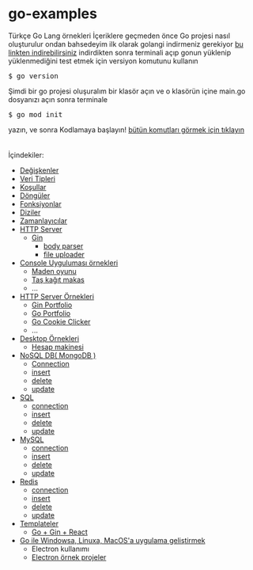 # go-examples
Türkçe Go Lang örnekleri
İçeriklere geçmeden önce Go projesi nasıl oluşturulur ondan bahsedeyim
ilk olarak golangi indirmeniz gerekiyor <a href="https://go.dev/doc/install">bu linkten indirebilirsiniz</a>
indirdikten sonra terminali açıp gonun yüklenip yüklenmediğini test etmek için versiyon komutunu kullanın
<pre>
$ go version
</pre>
Şimdi bir go projesi oluşuralım
bir klasör açın ve o klasörün içine main.go dosyanızı açın
sonra terminale
<pre>
$ go mod init
</pre>
yazın, ve sonra Kodlamaya başlayın!
 <a href="https://pkg.go.dev/cmd/go">bütün komutları görmek için tıklayın</a>
<br><br><br>
İçindekiler:
  - <a href="https://github.com/Hasan-Kilici/go-examples/tree/main/variables">Değişkenler</a>
  - <a href="https://github.com/Hasan-Kilici/go-examples/tree/main/data%20types">Veri Tipleri</a>
  - <a href="https://github.com/Hasan-Kilici/go-examples/tree/main/if-else">Koşullar</a>
  - <a href="https://github.com/Hasan-Kilici/go-examples/tree/main/loops">Döngüler</a>
  - <a href="https://github.com/Hasan-Kilici/go-examples/tree/main/functions">Fonksiyonlar</a>
  - <a href="https://github.com/Hasan-Kilici/go-examples/tree/main/array%20(diziler)">Diziler</a>
  - <a href="https://github.com/Hasan-Kilici/go-examples/tree/main/timer">Zamanlayıcılar</a>
  - <a href="https://github.com/Hasan-Kilici/go-examples/tree/main/http">HTTP Server</a>
    - <a href="https://github.com/Hasan-Kilici/go-examples/tree/main/http/gin">Gin</a>
       - <a href="https://github.com/Hasan-Kilici/go-examples/tree/main/http/gin/body-parser">body parser</a>
       - <a href="https://github.com/Hasan-Kilici/go-examples/tree/main/http/gin/file-upload">file uploader</a> 
  - <a href="https://github.com/Hasan-Kilici/go-examples/tree/main/simple/console">Console Uyguluması örnekleri</a>
    - <a href="https://github.com/Hasan-Kilici/go-examples/blob/main/simple/console/mininggame.go">Maden oyunu</a>
    - <a href="https://github.com/Hasan-Kilici/go-examples/blob/main/simple/console/rock-paper-%20scissors.go">Taş kağıt makas</a>
    - ...
  - <a href="https://github.com/Hasan-Kilici/go-examples/tree/main/simple/http">HTTP Server Örnekleri</a>
    - <a href="https://github.com/Hasan-Kilici/go-examples/tree/main/simple/http/gin-portfolio">Gin Portfolio</a>
    - <a href="https://github.com/Hasan-Kilici/go-portfolio-template">Go Portfolio</a>
    - <a href="https://github.com/Hasan-Kilici/go-examples/tree/main/simple/http/go-cookie-clicker">Go Cookie Clicker</a>
    - ...
  - <a href="https://github.com/Hasan-Kilici/go-examples/tree/main/simple/desktop">Desktop Örnekleri</a>
    - <a href="https://github.com/Hasan-Kilici/go-examples/tree/main/simple/desktop/electron/calculator">Hesap makinesi</a>
  - <a href="https://github.com/Hasan-Kilici/go-examples/tree/main/db/mongo-db">NoSQL DB( MongoDB )</a>
    - <a href="https://github.com/Hasan-Kilici/go-examples/blob/main/db/mongo-db/connection.go">Connection</a>
    - <a href="https://github.com/Hasan-Kilici/go-examples/blob/main/db/mongo-db/insert.go">insert</a>
    - <a href="https://github.com/Hasan-Kilici/go-examples/blob/main/db/mongo-db/delete.go">delete</a>
    - <a href="https://github.com/Hasan-Kilici/go-examples/blob/main/db/mongo-db/update.go">update</a>
  - <a href="https://github.com/Hasan-Kilici/go-examples/tree/main/db/sql">SQL</a>
    - <a href="https://github.com/Hasan-Kilici/go-examples/blob/main/db/sql/connection.go">connection</a>
    - <a href="https://github.com/Hasan-Kilici/go-examples/blob/main/db/sql/insert.go">insert</a>
    - <a href="https://github.com/Hasan-Kilici/go-examples/blob/main/db/sql/delete.go">delete</a>
    - <a href="https://github.com/Hasan-Kilici/go-examples/blob/main/db/sql/update.go">update</a>
  - <a href="https://github.com/Hasan-Kilici/go-examples/tree/main/db/mysql">MySQL</a>
    - <a href="https://github.com/Hasan-Kilici/go-examples/blob/main/db/mysql/connection.go">connection</a>
    - <a href="https://github.com/Hasan-Kilici/go-examples/blob/main/db/mysql/insert.go">insert</a>
    - <a href="https://github.com/Hasan-Kilici/go-examples/blob/main/db/mysql/delete.go">delete</a>
    - <a href="https://github.com/Hasan-Kilici/go-examples/blob/main/db/mysql/update.go">update</a>
  - <a href="https://github.com/Hasan-Kilici/go-examples/tree/main/db/redis">Redis</a>
    - <a href="https://github.com/Hasan-Kilici/go-examples/blob/main/db/redis/connection.go">connection</a>
    - <a href="https://github.com/Hasan-Kilici/go-examples/blob/main/db/redis/insert.go">insert</a>
    - <a href="https://github.com/Hasan-Kilici/go-examples/blob/main/db/redis/delete.go">delete</a>
    - <a href="https://github.com/Hasan-Kilici/go-examples/blob/main/db/redis/update.go">update</a>
  - <a href="https://github.com/Hasan-Kilici/go-examples/tree/main/template/react">Templateler</a>
    - <a href="https://github.com/Hasan-Kilici/go-examples/tree/main/template/react">Go + Gin + React</a>
  -  <a href="https://github.com/Hasan-Kilici/go-examples/tree/main/desktop">Go ile Windowsa, Linuxa, MacOS'a uygulama geliştirmek</a>
      - Electron kullanımı
      - <a href="https://github.com/Hasan-Kilici/go-examples/tree/main/desktop">Electron örnek projeler</a>


  
